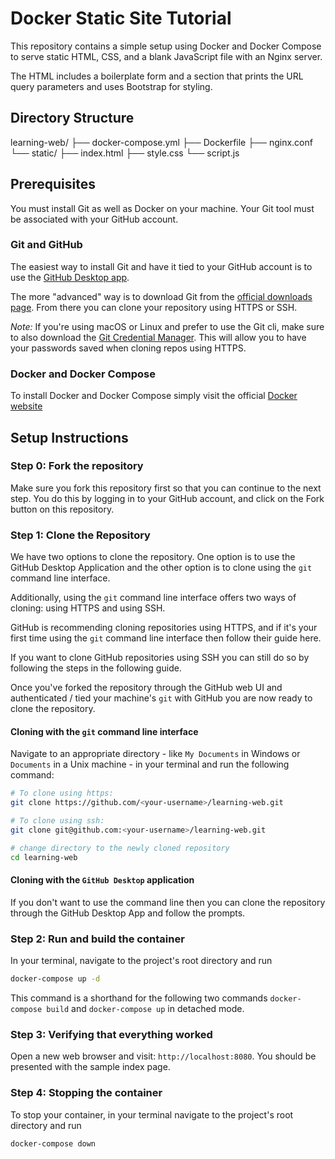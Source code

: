 # Docker Static Site Tutorial

This repository contains a simple setup using Docker and Docker Compose to serve static HTML, CSS, and a blank JavaScript file with an Nginx server.

The HTML includes a boilerplate form and a section that prints the URL query parameters and uses Bootstrap for styling.

## Directory Structure

learning-web/
├── docker-compose.yml
├── Dockerfile
├── nginx.conf
└── static/
    ├── index.html
    ├── style.css
    └── script.js

## Prerequisites

You must install Git as well as Docker on your machine. Your Git tool must be associated with your GitHub account.

### Git and GitHub
The easiest way to install Git and have it tied to your GitHub account is to use the [GitHub Desktop app](https://desktop.github.com).

The more "advanced" way is to download Git from the [official downloads page](https://git-scm.com/downloads). From there you can clone your repository using HTTPS or SSH.

_Note:_ If you're using macOS or Linux and prefer to use the Git cli, make sure to also download the [Git Credential Manager](https://github.com/git-ecosystem/git-credential-manager). This will allow you to have your passwords saved when cloning repos using HTTPS.

### Docker and Docker Compose

To install Docker and Docker Compose simply visit the official [Docker website](https://docs.docker.com/engine/install/)

## Setup Instructions

### Step 0: Fork the repository

Make sure you fork this repository first so that you can continue to the next step. You do this by logging in to your GitHub account, and click on the Fork button on this repository.

### Step 1: Clone the Repository

We have two options to clone the repository. One option is to use the GitHub Desktop Application and the other option is to clone using the `git` command line interface.

Additionally, using the `git` command line interface offers two ways of cloning: using HTTPS and using SSH.

GitHub is recommending cloning repositories using HTTPS, and if it's your first time using the `git` command line interface then follow their guide here.

If you want to clone GitHub repositories using SSH you can still do so by following the steps in the following guide.

Once you've forked the repository through the GitHub web UI and authenticated / tied your machine's `git` with GitHub you are now ready to clone the repository.

#### Cloning with the `git` command line interface

Navigate to an appropriate directory - like `My Documents` in Windows or `Documents` in a Unix machine - in your terminal and run the following command:

```bash
# To clone using https:
git clone https://github.com/<your-username>/learning-web.git

# To clone using ssh:
git clone git@github.com:<your-username>/learning-web.git

# change directory to the newly cloned repository
cd learning-web
```

#### Cloning with the `GitHub Desktop` application

If you don't want to use the command line then you can clone the repository through the GitHub Desktop App and follow the prompts.

### Step 2: Run and build the container

In your terminal, navigate to the project's root directory and run

```bash
docker-compose up -d
```

This command is a shorthand for the following two commands `docker-compose build` and `docker-compose up` in detached mode.

### Step 3: Verifying that everything worked

Open a new web browser and visit: `http://localhost:8080`. You should be presented with the sample index page.

### Step 4: Stopping the container

To stop your container, in your terminal navigate to the project's root directory and run

```bash
docker-compose down
```

